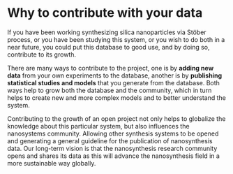 # Why to contribute with your data
If you have been working synthesizing silica nanoparticles via Stöber process, or you have been studying this system, or you wish to do both in a near future, you could put this database to good use, and by doing so, contribute to its growth.

There are many ways to contribute to the project, one is by **adding new data** from your own experiments to the database, another is by **publishing statistical studies and models** that you generate from the database. Both ways help to grow both the database and the community, which in turn helps to create new and more complex models and to better understand the system.

Contributing to the growth of an open project not only helps to globalize the knowledge about this particular system, but also influences the nanosystems community. Allowing other synthesis systems to be opened and generating a general guideline for the publication of nanosynthesis data. Our long-term vision is that the nanosynthesis research community opens and shares its data as this will advance the nanosynthesis field in a more sustainable way globally.
